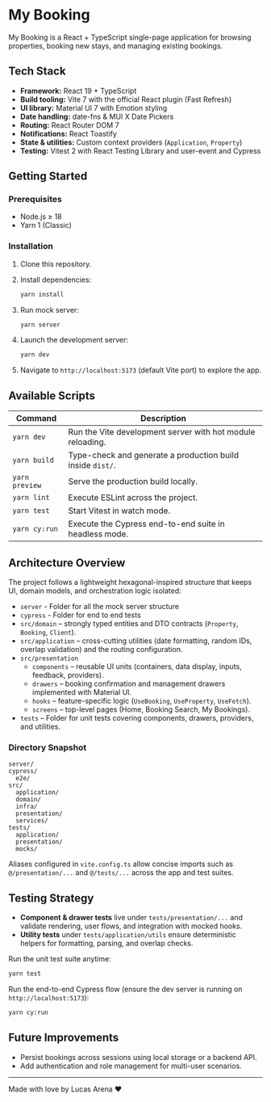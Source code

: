 # My Booking

My Booking is a React + TypeScript single-page application for browsing properties, booking new stays, and managing existing bookings.

## Tech Stack

- **Framework:** React 19 + TypeScript
- **Build tooling:** Vite 7 with the official React plugin (Fast Refresh)
- **UI library:** Material UI 7 with Emotion styling
- **Date handling:** date-fns & MUI X Date Pickers
- **Routing:** React Router DOM 7
- **Notifications:** React Toastify
- **State & utilities:** Custom context providers (`Application`, `Property`)
- **Testing:** Vitest 2 with React Testing Library and user-event and Cypress

## Getting Started

### Prerequisites

- Node.js ≥ 18
- Yarn 1 (Classic)

### Installation

1. Clone this repository.
2. Install dependencies:

   ```bash
   yarn install
   ```

3. Run mock server:

   ```bash
   yarn server
   ```

4. Launch the development server:

   ```bash
   yarn dev
   ```

5. Navigate to `http://localhost:5173` (default Vite port) to explore the app.

## Available Scripts

| Command        | Description                                                |
| -------------- | ---------------------------------------------------------- |
| `yarn dev`     | Run the Vite development server with hot module reloading. |
| `yarn build`   | Type-check and generate a production build inside `dist/`. |
| `yarn preview` | Serve the production build locally.                        |
| `yarn lint`    | Execute ESLint across the project.                         |
| `yarn test`    | Start Vitest in watch mode.                                |
| `yarn cy:run`  | Execute the Cypress end-to-end suite in headless mode.     |

## Architecture Overview

The project follows a lightweight hexagonal-inspired structure that keeps UI, domain models, and orchestration logic isolated:

- `server` - Folder for all the mock server structure
- `cypress` - Folder for end to end tests
- `src/domain` – strongly typed entities and DTO contracts (`Property`, `Booking`, `Client`).
- `src/application` – cross-cutting utilities (date formatting, random IDs, overlap validation) and the routing configuration.
- `src/presentation`
  - `components` – reusable UI units (containers, data display, inputs, feedback, providers).
  - `drawers` – booking confirmation and management drawers implemented with Material UI.
  - `hooks` – feature-specific logic (`UseBooking`, `UseProperty`, `UseFetch`).
  - `screens` – top-level pages (Home, Booking Search, My Bookings).
- `tests` – Folder for unit tests covering components, drawers, providers, and utilities.

### Directory Snapshot

```text
server/
cypress/
  e2e/
src/
  application/
  domain/
  infra/
  presentation/
  services/
tests/
  application/
  presentation/
  mocks/
```

Aliases configured in `vite.config.ts` allow concise imports such as `@/presentation/...` and `@/tests/...` across the app and test suites.

## Testing Strategy

- **Component & drawer tests** live under `tests/presentation/...` and validate rendering, user flows, and integration with mocked hooks.
- **Utility tests** under `tests/application/utils` ensure deterministic helpers for formatting, parsing, and overlap checks.

Run the unit test suite anytime:

```bash
yarn test
```

Run the end-to-end Cypress flow (ensure the dev server is running on `http://localhost:5173`):

```bash
yarn cy:run
```

## Future Improvements

- Persist bookings across sessions using local storage or a backend API.
- Add authentication and role management for multi-user scenarios.

---

Made with love by Lucas Arena ❤️
